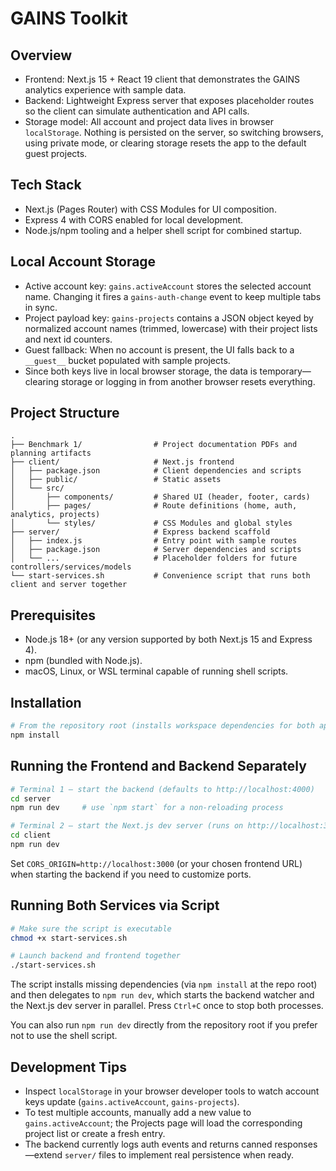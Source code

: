 # GAINS Toolkit

## Overview
- Frontend: Next.js 15 + React 19 client that demonstrates the GAINS analytics experience with sample data.
- Backend: Lightweight Express server that exposes placeholder routes so the client can simulate authentication and API calls.
- Storage model: All account and project data lives in browser `localStorage`. Nothing is persisted on the server, so switching browsers, using private mode, or clearing storage resets the app to the default guest projects.

## Tech Stack
- Next.js (Pages Router) with CSS Modules for UI composition.
- Express 4 with CORS enabled for local development.
- Node.js/npm tooling and a helper shell script for combined startup.

## Local Account Storage
- Active account key: `gains.activeAccount` stores the selected account name. Changing it fires a `gains-auth-change` event to keep multiple tabs in sync.
- Project payload key: `gains-projects` contains a JSON object keyed by normalized account names (trimmed, lowercase) with their project lists and next id counters.
- Guest fallback: When no account is present, the UI falls back to a `__guest__` bucket populated with sample projects.
- Since both keys live in local browser storage, the data is temporary—clearing storage or logging in from another browser resets everything.

## Project Structure
```
.
├── Benchmark 1/                # Project documentation PDFs and planning artifacts
├── client/                     # Next.js frontend
│   ├── package.json            # Client dependencies and scripts
│   ├── public/                 # Static assets
│   └── src/
│       ├── components/         # Shared UI (header, footer, cards)
│       ├── pages/              # Route definitions (home, auth, analytics, projects)
│       └── styles/             # CSS Modules and global styles
├── server/                     # Express backend scaffold
│   ├── index.js                # Entry point with sample routes
│   ├── package.json            # Server dependencies and scripts
│   └── ...                     # Placeholder folders for future controllers/services/models
└── start-services.sh           # Convenience script that runs both client and server together
```

## Prerequisites
- Node.js 18+ (or any version supported by both Next.js 15 and Express 4).
- npm (bundled with Node.js).
- macOS, Linux, or WSL terminal capable of running shell scripts.

## Installation
```bash
# From the repository root (installs workspace dependencies for both apps)
npm install
```

## Running the Frontend and Backend Separately
```bash
# Terminal 1 – start the backend (defaults to http://localhost:4000)
cd server
npm run dev     # use `npm start` for a non-reloading process

# Terminal 2 – start the Next.js dev server (runs on http://localhost:3000)
cd client
npm run dev
```
Set `CORS_ORIGIN=http://localhost:3000` (or your chosen frontend URL) when starting the backend if you need to customize ports.

## Running Both Services via Script
```bash
# Make sure the script is executable
chmod +x start-services.sh

# Launch backend and frontend together
./start-services.sh
```
The script installs missing dependencies (via `npm install` at the repo root) and then delegates to `npm run dev`, which starts the backend watcher and the Next.js dev server in parallel. Press `Ctrl+C` once to stop both processes.

You can also run `npm run dev` directly from the repository root if you prefer not to use the shell script.

## Development Tips
- Inspect `localStorage` in your browser developer tools to watch account keys update (`gains.activeAccount`, `gains-projects`).
- To test multiple accounts, manually add a new value to `gains.activeAccount`; the Projects page will load the corresponding project list or create a fresh entry.
- The backend currently logs auth events and returns canned responses—extend `server/` files to implement real persistence when ready.
